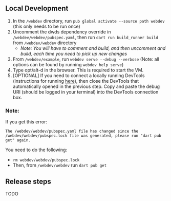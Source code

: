 ## Local Development

1. In the `/webdev` directory, run `pub global activate --source path webdev` (this only needs to be run once)
2. Uncomment the dwds dependency override in `/webdev/webdev/pubspec.yaml`, then run `dart run build_runner build` from `/webdev/webdev` directory
    * *Note: You will have to comment and build, and then uncomment and build, each time you need to pick up new changes*
2. From `/webdev/example`, run `webdev serve --debug --verbose` (Note: all options can be found by running `webdev help serve`)
3. Type opt/alt-d in the browser. This is required to start the VM.
4. [OPTIONAL] If you need to connect a locally running DevTools (instructions for running [here](https://github.com/flutter/devtools/blob/master/CONTRIBUTING.md )), then close the DevTools that automatically opened in the previous step. Copy and paste the debug URI (should be logged in your terminal) into the DevTools connection box.

### Note:
If you get this error:

`The /webdev/webdev/pubspec.yaml file has changed since the /webdev/webdev/pubspec.lock file was generated, please run "dart pub get" again.` 

You need to do the following:

* `rm webdev/webdev/pubspec.lock`
* Then, from `/webdev/webdev` run `dart pub get`

## Release steps 
TODO